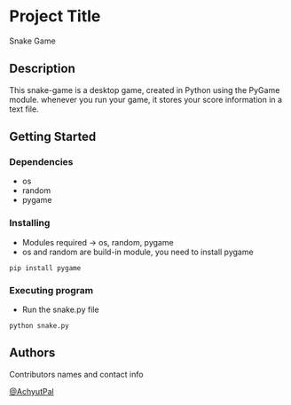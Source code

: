 # Project Title

Snake Game

## Description

This snake-game is a desktop game, created in Python using the PyGame module. whenever you run your game, it stores your score information in a text file.

## Getting Started

### Dependencies

- os
- random
- pygame

### Installing

- Modules required -> os, random, pygame
- os and random are build-in module, you need to install pygame

```
pip install pygame
```

### Executing program

- Run the snake.py file

```
python snake.py
```

## Authors

Contributors names and contact info

[@AchyutPal](https://github.com/AchyutPal21)
